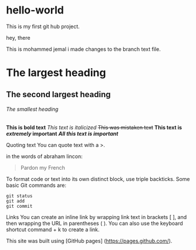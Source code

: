 # hello-world
This is my first git hub project. 

hey, there

This is mohammed jemal i made changes to the branch text file. 
# The largest heading
## The second largest heading
###### The smallest heading
**This is bold text**
*This text is italicized*
~~This was mistaken text~~
**This text is _extremely_ important**
***All this text is important***

Quoting text
You can quote text with a >.

in the words of abraham lincon:
> Pardon my French

To format code or text into its own distinct block, use triple backticks.
Some basic Git commands are:
```
git status
git add
git commit
```
Links
You can create an inline link by wrapping link text in brackets [ ], and then wrapping the URL in parentheses ( ). You can also use the keyboard shortcut command + k to create a link.

This site was built using [GitHub pages] (https://pages.github.com/).

